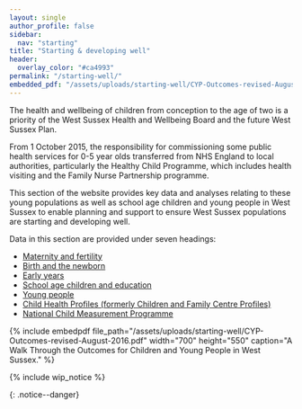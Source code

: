 ```yaml
---
layout: single
author_profile: false
sidebar:
  nav: "starting"
title: "Starting & developing well"
header:
  overlay_color: "#ca4993"
permalink: "/starting-well/"
embedded_pdf: "/assets/uploads/starting-well/CYP-Outcomes-revised-August-2016.pdf"
---
```

The health and wellbeing of children from conception to the age of two is a priority of the West Sussex Health and Wellbeing Board and the future West Sussex Plan.

From 1 October 2015, the responsibility for commissioning some public health services for 0-5 year olds transferred from NHS England to local authorities, particularly the Healthy Child Programme, which includes health visiting and the Family Nurse Partnership programme.

This section of the website provides key data and analyses relating to these young populations as well as school age children and young people in West Sussex to enable planning and support to ensure West Sussex populations are starting and developing well.

Data in this section are provided under seven headings:
* [Maternity and fertility](/starting-well/maternity-and-fertility/)
* [Birth and the newborn](/starting-well/birth-newborn/)
* [Early years](/starting-well/early-years/)
* [School age children and education](/starting-well/education-children/)
* [Young people](/starting-well/young-people/)
* [Child Health Profiles (formerly Children and Family Centre Profiles)](/starting-well/child-health-profiles/)
* [National Child Measurement Programme](/starting-well/ncmp/)

{% include embedpdf file_path="/assets/uploads/starting-well/CYP-Outcomes-revised-August-2016.pdf" width="700" height="550" caption="A Walk Through the Outcomes for Children and Young People in West Sussex." %}

{% include wip_notice %}

{: .notice--danger}
